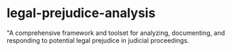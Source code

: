 # legal-prejudice-analysis
"A comprehensive framework and toolset for analyzing, documenting, and responding to potential legal prejudice in judicial proceedings.
